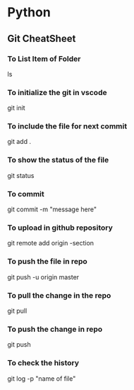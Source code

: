 # Python

## Git CheatSheet

### To List Item of Folder
ls

### To initialize the git in vscode
git init

### To include the file for next commit
git add .

### To show the status of the file
git status

### To commit
git commit -m "message here"

### To upload in github repository
git remote add origin -section

### To push the file in repo
git push -u origin master

### To pull the change in the repo
git pull

### To push the change in repo
git push

### To check the history
git log -p "name of file"
